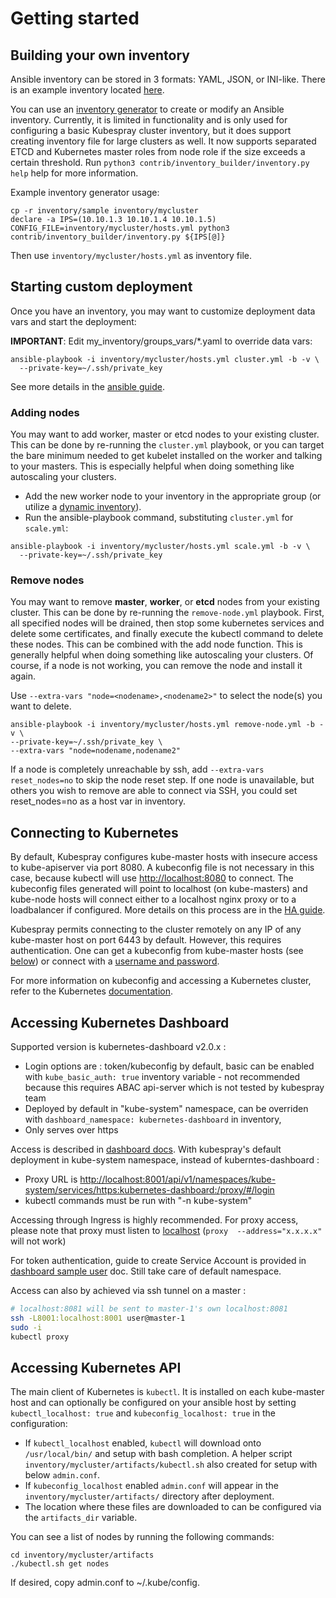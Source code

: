 # Getting started

## Building your own inventory

Ansible inventory can be stored in 3 formats: YAML, JSON, or INI-like. There is
an example inventory located
[here](https://github.com/kubernetes-sigs/kubespray/blob/master/inventory/sample/inventory.ini).

You can use an
[inventory generator](https://github.com/kubernetes-sigs/kubespray/blob/master/contrib/inventory_builder/inventory.py)
to create or modify an Ansible inventory. Currently, it is limited in
functionality and is only used for configuring a basic Kubespray cluster inventory, but it does
support creating inventory file for large clusters as well. It now supports
separated ETCD and Kubernetes master roles from node role if the size exceeds a
certain threshold. Run `python3 contrib/inventory_builder/inventory.py help` help for more information.

Example inventory generator usage:

```ShellSession
cp -r inventory/sample inventory/mycluster
declare -a IPS=(10.10.1.3 10.10.1.4 10.10.1.5)
CONFIG_FILE=inventory/mycluster/hosts.yml python3 contrib/inventory_builder/inventory.py ${IPS[@]}
```

Then use `inventory/mycluster/hosts.yml` as inventory file.

## Starting custom deployment

Once you have an inventory, you may want to customize deployment data vars
and start the deployment:

**IMPORTANT**: Edit my\_inventory/groups\_vars/\*.yaml to override data vars:

```ShellSession
ansible-playbook -i inventory/mycluster/hosts.yml cluster.yml -b -v \
  --private-key=~/.ssh/private_key
```

See more details in the [ansible guide](docs/ansible.md).

### Adding nodes

You may want to add worker, master or etcd nodes to your existing cluster. This can be done by re-running the `cluster.yml` playbook, or you can target the bare minimum needed to get kubelet installed on the worker and talking to your masters. This is especially helpful when doing something like autoscaling your clusters.

- Add the new worker node to your inventory in the appropriate group (or utilize a [dynamic inventory](https://docs.ansible.com/ansible/intro_dynamic_inventory.html)).
- Run the ansible-playbook command, substituting `cluster.yml` for `scale.yml`:

```ShellSession
ansible-playbook -i inventory/mycluster/hosts.yml scale.yml -b -v \
  --private-key=~/.ssh/private_key
```

### Remove nodes

You may want to remove **master**, **worker**, or **etcd** nodes from your
existing cluster. This can be done by re-running the `remove-node.yml`
playbook. First, all specified nodes will be drained, then stop some
kubernetes services and delete some certificates,
and finally execute the kubectl command to delete these nodes.
This can be combined with the add node function. This is generally helpful
when doing something like autoscaling your clusters. Of course, if a node
is not working, you can remove the node and install it again.

Use `--extra-vars "node=<nodename>,<nodename2>"` to select the node(s) you want to delete.

```ShellSession
ansible-playbook -i inventory/mycluster/hosts.yml remove-node.yml -b -v \
--private-key=~/.ssh/private_key \
--extra-vars "node=nodename,nodename2"
```

If a node is completely unreachable by ssh, add `--extra-vars reset_nodes=no`
to skip the node reset step. If one node is unavailable, but others you wish
to remove are able to connect via SSH, you could set reset_nodes=no as a host
var in inventory.

## Connecting to Kubernetes

By default, Kubespray configures kube-master hosts with insecure access to
kube-apiserver via port 8080. A kubeconfig file is not necessary in this case,
because kubectl will use <http://localhost:8080> to connect. The kubeconfig files
generated will point to localhost (on kube-masters) and kube-node hosts will
connect either to a localhost nginx proxy or to a loadbalancer if configured.
More details on this process are in the [HA guide](docs/ha-mode.md).

Kubespray permits connecting to the cluster remotely on any IP of any
kube-master host on port 6443 by default. However, this requires
authentication. One can get a kubeconfig from kube-master hosts
(see [below](#accessing-kubernetes-api)) or connect with a [username and password](vars.md#user-accounts).

For more information on kubeconfig and accessing a Kubernetes cluster, refer to
the Kubernetes [documentation](https://kubernetes.io/docs/tasks/access-application-cluster/configure-access-multiple-clusters/).

## Accessing Kubernetes Dashboard

Supported version is kubernetes-dashboard v2.0.x :

- Login options are : token/kubeconfig by default, basic can be enabled with `kube_basic_auth: true` inventory variable - not recommended because this requires ABAC api-server which is not tested by kubespray team
- Deployed by default in "kube-system" namespace, can be overriden with `dashboard_namespace: kubernetes-dashboard` in inventory,
- Only serves over https

Access is described in [dashboard docs](https://github.com/kubernetes/dashboard/blob/master/docs/user/accessing-dashboard/1.7.x-and-above.md). With kubespray's default deployment in kube-system namespace, instead of kuberntes-dashboard :

- Proxy URL is <http://localhost:8001/api/v1/namespaces/kube-system/services/https:kubernetes-dashboard:/proxy/#/login>
- kubectl commands must be run with "-n kube-system"

Accessing through Ingress is highly recommended. For proxy access, please note that proxy must listen to [localhost](https://github.com/kubernetes/dashboard/issues/692#issuecomment-220492484) (`proxy  --address="x.x.x.x"` will not work)

For token authentication, guide to create Service Account is provided in [dashboard sample user](https://github.com/kubernetes/dashboard/blob/master/docs/user/access-control/creating-sample-user.md) doc. Still take care of default namespace.

Access can also by achieved via ssh tunnel on a master :

```bash
# localhost:8081 will be sent to master-1's own localhost:8081
ssh -L8001:localhost:8001 user@master-1
sudo -i
kubectl proxy
```

## Accessing Kubernetes API

The main client of Kubernetes is `kubectl`. It is installed on each kube-master
host and can optionally be configured on your ansible host by setting
`kubectl_localhost: true` and `kubeconfig_localhost: true` in the configuration:

- If `kubectl_localhost` enabled, `kubectl` will download onto `/usr/local/bin/` and setup with bash completion. A helper script `inventory/mycluster/artifacts/kubectl.sh` also created for setup with below `admin.conf`.
- If `kubeconfig_localhost` enabled `admin.conf` will appear in the `inventory/mycluster/artifacts/` directory after deployment.
- The location where these files are downloaded to can be configured via the `artifacts_dir` variable.

You can see a list of nodes by running the following commands:

```ShellSession
cd inventory/mycluster/artifacts
./kubectl.sh get nodes
```

If desired, copy admin.conf to ~/.kube/config.
